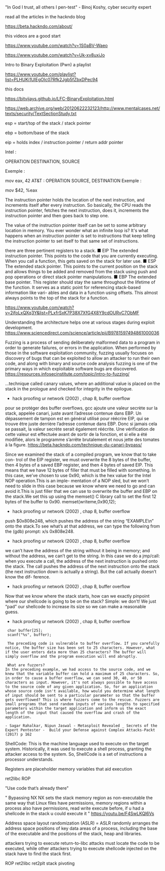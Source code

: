 "In God I trust, all others I pen-test" - Binoj Koshy, cyber security expert


read all the articles in the hackndo blog

https://beta.hackndo.com/about/

this videos are a good start

https://www.youtube.com/watch?v=1S0aBV-Waeo

https://www.youtube.com/watch?v=Uk-xv8uxiJo

Intro to Binary Exploitation (Pwn)
a playlist

https://www.youtube.com/playlist?list=PLHUKi1UlEgOIc07Rfk2Jgb5fZbxDPec94

this docs

https://bitvijays.github.io/LFC-BinaryExploitation.html

https://web.archive.org/web/20120622232123/http://www.mentalcases.net/texts/security/TextSectionStudy.txt


esp = start/top of the stack / stack pointer

ebp = bottom/base of the stack

eip = holds index / instruction pointer / return addr pointer

Intel :

OPERATION DESTINATION, SOURCE

Exemple :

mov eax, 42
AT&T :
OPERATION SOURCE, DESTINATION
Exemple :

mov $42, %eax

The instruction pointer holds the location of the next instruction, and increments itself after every instruction. So basically, the CPU reads the instruction pointer, fetches the next instruction, does it, increments the instruction pointer and then goes back to step one.

The value of the instruction pointer itself can be set to some arbitrary location in memory. You ever wonder what an infinite loop is? It's what happens when an instruction pointer is set to instructions that keep telling the instruction pointer to set itself to that same set of instructions.


there are three pertinent registers to a stack.
■ EIP The extended instruction pointer. This points to the code that you are currently executing. When you call a function, this gets saved on the stack for later use.
■ ESP The extended stack pointer. This points to the current position on the stack and allows things to be added and removed from the stack using push and pop operations or direct stack pointer manipulations.
■ EBP The extended base pointer. This register should stay the same throughout the lifetime of the function. It serves as a static point for referencing stack-based information like vari- ables and data in a function using offsets. This almost always points to the top of the stack for a function.


https://www.youtube.com/watch?v=2jfoLxQXq3Y&list=PLxfrSxK7P38X7XfG4X8Y9cdOURvC7ObMF



Understanding the architecture helps one at various stages during exploit development. 
https://www.sciencedirect.com/science/article/pii/B9781597494861000036


Fuzzing is a process of sending deliberately malformed data to a program in order to generate failures, 
or errors in the application. When performed by those in the software exploitation community,
fuzzing usually focuses on discovery of bugs that can be exploited to allow an attacker to run their own code, 
and along with binary and source code analysis fuzzing is one of the primary ways in which exploitable software bugs are discovered.
https://resources.infosecinstitute.com/topic/intro-to-fuzzing/



...technique called canary values, where an additional value is placed on the stack in the prologue and checked for integrity in the epilogue.
- hack proofing ur network (2002) , chap 8, buffer overflow

pour se protéger des buffer overflows, gcc ajoute une valeur secrète sur la stack, appelée canari, juste avant l’adresse contenue dans EBP. Un dépassement de tampon est en général utilisé pour réécrire EIP, qui se trouve être juste derrière l’adresse contenue dans EBP. Donc si jamais cela se passait, la valeur secrète serait également réécrite. Une vérification de cette valeur est effectuée avant de sortir de la fonction, et si elle a été modifiée, alors le programme s’arrête brutalement et nous jette des tomates à la figure.
https://beta.hackndo.com/technique-du-canari-bypass/



Since we examined the stack of a compiled program, we know that to take con- trol of the EIP register, we must overwrite the 8 bytes of the buffer, then 4 bytes of a saved EBP register, and then 4 bytes of saved EIP.
This means that we have 12 bytes of filler that must be filled with something. In this case, we’ve chosen to use 0x90, which is the hex value for the Intel NOP operation.This is an imple- mentation of a NOP sled, but we won’t need to slide in this case because we know where we need to go and can avoid it.This is just filler that we can use to overwrite the buffer and EBP on the stack.We set this up using the memset() C library call to set the first 12 bytes of the buffer to 0x90.
memset(writeme,0x90,12);
- hack proofing ur network (2002) , chap 8, buffer overflow

 push $0x808e248, which pushes the address of the string “EXAMPLE\n” onto the stack.To see what’s at that address, we can type the following from the (gdb) prompt: x/s 0x808e248.
- hack proofing ur network (2002) , chap 8, buffer overflow

 we can’t have the address of the string without it being in memory; and without the address, we can’t get to the string. 
 In this case we do a jmp/call: when you execute a call, the address of the next instruction is pushed onto the stack.
 The call pushes the address of the next instruction onto the stack (the next instruction down is actually a string). But the call actually doesn’t know the dif- ference.
- hack proofing ur network (2002) , chap 8, buffer overflow

 Now that we know where the stack starts, how can we exactly pinpoint where our shellcode is going to be on the stack? Simple: we don’t!
We just “pad” our shellcode to increase its size so we can make a reasonable guess.
- hack proofing ur network (2002) , chap 8, buffer overflow




```
 char buffer[25];
 scanf("%s", buffer);

 The preceding code is vulnerable to buffer overflow. If you carefully notice, the buffer size has been set to 25 characters. However, what if the user enters data more than 25 characters? The buffer will simply overflow and the program execution will end abruptly.

 What are fuzzers?
In the preceding example, we had access to the source code, and we knew that the variable buffer can hold a maximum of 25 characters. So, in order to cause a buffer overflow, we can send 30, 40, or 50 characters as input. However, it's not always possible to have access to the source code of any given application. So, for an application whose source code isn't available, how would you determine what length of input should be sent to a particular parameter so that the buffer gets overflowed? This is where fuzzers come to the rescue. Fuzzers are small programs that send random inputs of various lengths to specified parameters within the target application and inform us the exact length of the input that caused the overflow and crash of the application.

- Sagar Rahalkar, Nipun Jaswal - Metasploit Revealed _ Secrets of the Expert Pentester -  Build your Defense against Complex Attacks-Packt (2017) p 162
```


ShellCode: This is the machine language used to execute on the target system. Historically, it was used to execute a shell process, granting the attacker access to the system. So, ShellCode is a set of instructions a processor understands.

Registers are placeholder memory variables that aid execution




  ret2libc
  ROP

  "Use code that’s already there"


"
Bypassing NX
NX sets the stack memory region as non-executable
the same way that Linux files have permissions, memory regions within a process also have permissions, read write execute
before, if u had a shellcode in the stack u could execute it
"
https://youtu.be/F4SwLKQI6Vs


Address space layout randomization (ASLR) = ASLR randomly arranges the address space positions of key data areas of a process, including the base of the executable and the positions of the stack, heap and libraries.

attackers trying to execute return-to-libc attacks must locate the code to be executed, while other attackers trying to execute shellcode injected on the stack have to find the stack first.


ROP
ret2libc
ret2plt
stack pivoting
